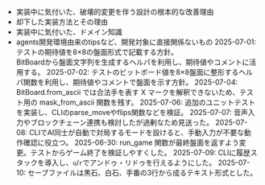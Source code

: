 - 実装中に気付いた、破壊的変更を伴う設計の根本的な改善理由
- 却下した実装方法とその理由
- 実装中に気付いた、ドメイン知識
- agents開発環境由来のtipsなど、開発対象に直接関係ないもの
2025-07-01: テストの期待値を8×8の盤面形式で記載する方針。\
              BitBoardから盤面文字列を生成するヘルパを利用し、期待値やコメントに活用する。
2025-07-02: テストのビットボード値を8×8盤面に整形するヘルパ関数を利用し、期待値やコメントで盤面を示す方針。
2025-07-04: BitBoard.from_ascii では合法手を表す
            X マークを解釈できないため、テスト用の mask_from_ascii 関数を残す。
2025-07-06: 追加のユニットテストを実装し、CLIのparse_moveやflips関数などを検証。
2025-07-07: 音声入力やブロックチェーン連携も検討したが過剰なため見送った。
2025-07-08: CLIでAI同士が自動で対局するモードを設けると、手動入力が不要な動作確認に役立つ。
2025-06-30: run_game 関数が最終盤面を返すよう変更。テストからゲーム終了を検証しやすくした。
2025-07-09: CLIに履歴スタックを導入し、`u`/`r`でアンドゥ・リドゥを行えるようにした。
2025-07-10: セーブファイルは黒石、白石、手番の3行から成るテキスト形式とした。
